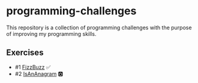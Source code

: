 # programming-challenges
This repository is a collection of programming challenges with the purpose of improving my programming skills.

## Exercises
- #1 [FizzBuzz](FizzBuzz/README.md) ✅
- #2 [IsAnAnagram](IsAnAnagram/README.md) 🅾️